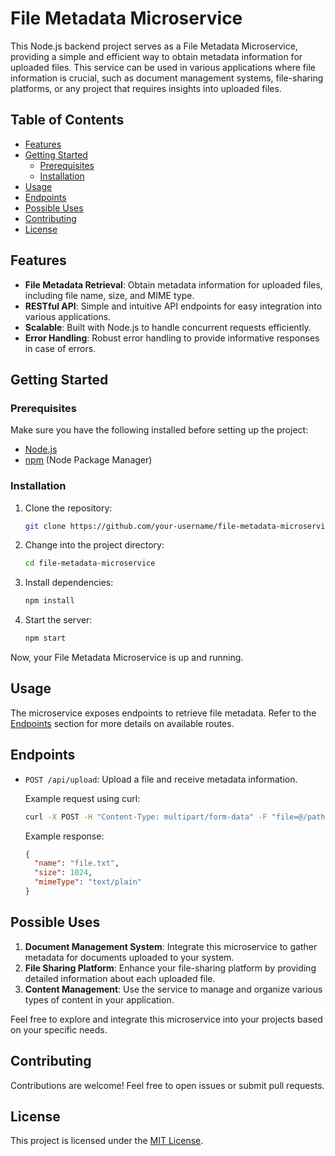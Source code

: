 # File Metadata Microservice

This Node.js backend project serves as a File Metadata Microservice, providing a simple and efficient way to obtain metadata information for uploaded files. This service can be used in various applications where file information is crucial, such as document management systems, file-sharing platforms, or any project that requires insights into uploaded files.

## Table of Contents
- [Features](#features)
- [Getting Started](#getting-started)
  - [Prerequisites](#prerequisites)
  - [Installation](#installation)
- [Usage](#usage)
- [Endpoints](#endpoints)
- [Possible Uses](#possible-uses)
- [Contributing](#contributing)
- [License](#license)

## Features

- **File Metadata Retrieval**: Obtain metadata information for uploaded files, including file name, size, and MIME type.
- **RESTful API**: Simple and intuitive API endpoints for easy integration into various applications.
- **Scalable**: Built with Node.js to handle concurrent requests efficiently.
- **Error Handling**: Robust error handling to provide informative responses in case of errors.

## Getting Started

### Prerequisites

Make sure you have the following installed before setting up the project:

- [Node.js](https://nodejs.org/)
- [npm](https://www.npmjs.com/) (Node Package Manager)

### Installation

1. Clone the repository:
   ```bash
   git clone https://github.com/your-username/file-metadata-microservice.git
   ```

2. Change into the project directory:
   ```bash
   cd file-metadata-microservice
   ```

3. Install dependencies:
   ```bash
   npm install
   ```

4. Start the server:
   ```bash
   npm start
   ```

Now, your File Metadata Microservice is up and running.

## Usage

The microservice exposes endpoints to retrieve file metadata. Refer to the [Endpoints](#endpoints) section for more details on available routes.

## Endpoints

- `POST /api/upload`: Upload a file and receive metadata information.

  Example request using curl:
  ```bash
  curl -X POST -H "Content-Type: multipart/form-data" -F "file=@/path/to/your/file.txt" http://localhost:3000/api/upload
  ```

  Example response:
  ```json
  {
    "name": "file.txt",
    "size": 1024,
    "mimeType": "text/plain"
  }
  ```

## Possible Uses

1. **Document Management System**: Integrate this microservice to gather metadata for documents uploaded to your system.
2. **File Sharing Platform**: Enhance your file-sharing platform by providing detailed information about each uploaded file.
3. **Content Management**: Use the service to manage and organize various types of content in your application.

Feel free to explore and integrate this microservice into your projects based on your specific needs.

## Contributing

Contributions are welcome! Feel free to open issues or submit pull requests.

## License

This project is licensed under the [MIT License](LICENSE).
